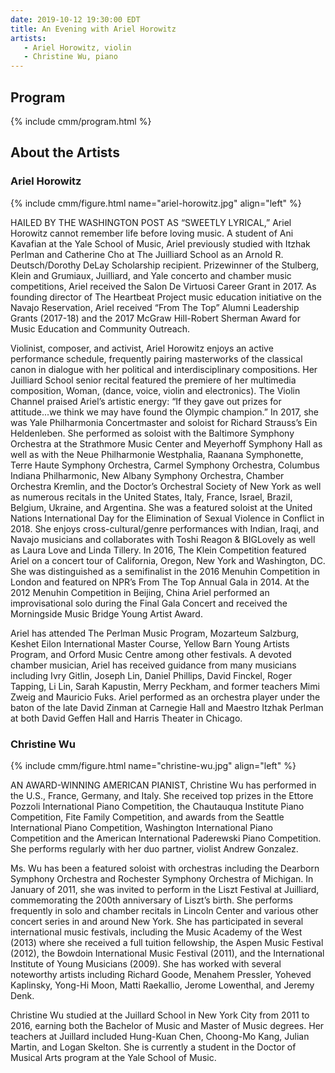 ```yaml
---
date: 2019-10-12 19:30:00 EDT
title: An Evening with Ariel Horowitz
artists: 
   - Ariel Horowitz, violin
   - Christine Wu, piano
---
```


## Program

{% include cmm/program.html %}

## About the Artists

### Ariel Horowitz

{% include cmm/figure.html name="ariel-horowitz.jpg" align="left" %}

HAILED BY THE WASHINGTON POST AS “SWEETLY LYRICAL,” Ariel Horowitz cannot
remember life before loving music. A student of Ani Kavafian at the Yale
School of Music, Ariel previously studied with Itzhak Perlman and Catherine
Cho at The Juilliard School as an Arnold R. Deutsch/Dorothy DeLay Scholarship
recipient. Prizewinner of the Stulberg, Klein and Grumiaux, Juilliard, and
Yale concerto and chamber music competitions, Ariel received the Salon De
Virtuosi Career Grant in 2017. As founding director of The Heartbeat Project
music education initiative on the Navajo Reservation, Ariel received “From The
Top” Alumni Leadership Grants (2017-18) and the 2017 McGraw Hill-Robert
Sherman Award for Music Education and Community Outreach.

Violinist, composer, and activist, Ariel Horowitz enjoys an active performance
schedule, frequently pairing masterworks of the classical canon in dialogue
with her political and interdisciplinary compositions. Her Juilliard School
senior recital featured the premiere of her multimedia composition, Woman,
(dance, voice, violin and electronics). The Violin Channel praised Ariel’s
artistic energy: “If they gave out prizes for attitude...we think we may have
found the Olympic champion.” In 2017, she was Yale Philharmonia Concertmaster
and soloist for Richard Strauss’s Ein Heldenleben. She performed as soloist
with the Baltimore Symphony Orchestra at the Strathmore Music Center and
Meyerhoff Symphony Hall as well as with the Neue Philharmonie Westphalia,
Raanana Symphonette, Terre Haute Symphony Orchestra, Carmel Symphony
Orchestra, Columbus Indiana Philharmonic, New Albany Symphony Orchestra,
Chamber Orchestra Kremlin, and the Doctor’s Orchestral Society of New York as
well as numerous recitals in the United States, Italy, France, Israel, Brazil,
Belgium, Ukraine, and Argentina. She was a featured soloist at the United
Nations International Day for the Elimination of Sexual Violence in Conflict
in 2018. She enjoys cross-cultural/genre performances with Indian, Iraqi, and
Navajo musicians and collaborates with Toshi Reagon & BIGLovely as well as
Laura Love and Linda Tillery. In 2016, The Klein Competition featured Ariel on
a concert tour of California, Oregon, New York and Washington, DC. She was
distinguished as a semifinalist in the 2016 Menuhin Competition in London and
featured on NPR’s From The Top Annual Gala in 2014. At the 2012 Menuhin
Competition in Beijing, China Ariel performed an improvisational solo during
the Final Gala Concert and received the Morningside Music Bridge Young Artist
Award.

Ariel has attended The Perlman Music Program, Mozarteum Salzburg, Keshet Eilon
International Master Course, Yellow Barn Young Artists Program, and Orford
Music Centre among other festivals. A devoted chamber musician, Ariel has
received guidance from many musicians including Ivry Gitlin, Joseph Lin,
Daniel Phillips, David Finckel, Roger Tapping, Li Lin, Sarah Kapustin, Merry
Peckham, and former teachers Mimi Zweig and Mauricio Fuks. Ariel performed as
an orchestra player under the baton of the late David Zinman at Carnegie Hall
and Maestro Itzhak Perlman at both David Geffen Hall and Harris Theater in
Chicago.

### Christine Wu

{% include cmm/figure.html name="christine-wu.jpg" align="left" %}

AN AWARD-WINNING AMERICAN PIANIST, Christine Wu has performed in the U.S.,
France, Germany, and Italy. She received top prizes in the Ettore Pozzoli
International Piano Competition, the Chautauqua Institute Piano Competition,
Fite Family Competition, and awards from the Seattle International Piano
Competition, Washington International Piano Competition and the American
International Paderewski Piano Competition. She performs regularly with her
duo partner, violist Andrew Gonzalez.

Ms. Wu has been a featured soloist with orchestras including the Dearborn
Symphony Orchestra and Rochester Symphony Orchestra of Michigan. In January of
2011, she was invited to perform in the Liszt Festival at Juilliard,
commemorating the 200th anniversary of Liszt’s birth. She performs frequently
in solo and chamber recitals in Lincoln Center and various other concert
series in and around New York. She has participated in several international
music festivals, including the Music Academy of the West (2013) where she
received a full tuition fellowship, the Aspen Music Festival (2012), the
Bowdoin International Music Festival (2011), and the International Institute
of Young Musicians (2009). She has worked with several noteworthy artists
including Richard Goode, Menahem Pressler, Yoheved Kaplinsky, Yong-Hi Moon,
Matti Raekallio, Jerome Lowenthal, and Jeremy Denk.

Christine Wu studied at the Juillard School in New York City from 2011 to
2016, earning both the Bachelor of Music and Master of Music degrees. Her
teachers at Juillard included Hung-Kuan Chen, Choong-Mo Kang, Julian Martin,
and Logan Skelton. She is currently a student in the Doctor of Musical Arts
program at the Yale School of Music.
